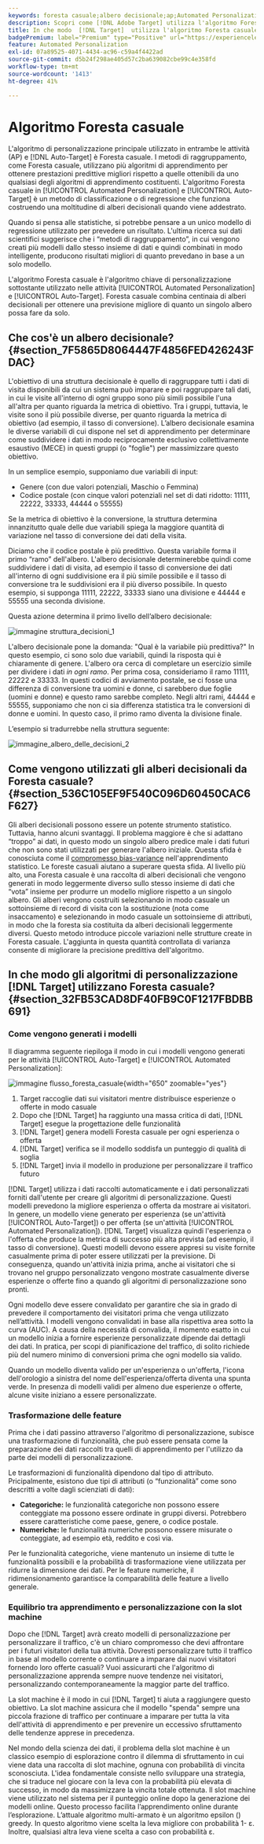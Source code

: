 ```yaml
---
keywords: foresta casuale;albero decisionale;ap;Automated Personalization
description: Scopri come [!DNL Adobe Target] utilizza l'algoritmo Foresta casuale nelle attività [!UICONTROL Automated Personalization] (AP) e [!UICONTROL Auto-Target].
title: In che modo  [!DNL Target]  utilizza l'algoritmo Foresta casuale?
badgePremium: label="Premium" type="Positive" url="https://experienceleague.adobe.com/docs/target/using/introduction/intro.html?lang=it#premium newtab=true" tooltip="Vedi cosa è incluso in Target Premium."
feature: Automated Personalization
exl-id: 07a89525-4071-4434-ac96-c59a4f4422ad
source-git-commit: d5b24f298ae405d57c2ba639082cbe99c4e358fd
workflow-type: tm+mt
source-wordcount: '1413'
ht-degree: 41%

---
```


# Algoritmo Foresta casuale

L&#39;algoritmo di personalizzazione principale utilizzato in entrambe le attività (AP) e [!DNL Auto-Target] è Foresta casuale. I metodi di raggruppamento, come Foresta casuale, utilizzano più algoritmi di apprendimento per ottenere prestazioni predittive migliori rispetto a quelle ottenibili da uno qualsiasi degli algoritmi di apprendimento costituenti. L&#39;algoritmo Foresta casuale in [!UICONTROL Automated Personalization] e [!UICONTROL Auto-Target] è un metodo di classificazione o di regressione che funziona costruendo una moltitudine di alberi decisionali quando viene addestrato.

Quando si pensa alle statistiche, si potrebbe pensare a un unico modello di regressione utilizzato per prevedere un risultato. L&#39;ultima ricerca sui dati scientifici suggerisce che i “metodi di raggruppamento”, in cui vengono creati più modelli dallo stesso insieme di dati e quindi combinati in modo intelligente, producono risultati migliori di quanto prevedano in base a un solo modello.

L&#39;algoritmo Foresta casuale è l&#39;algoritmo chiave di personalizzazione sottostante utilizzato nelle attività [!UICONTROL Automated Personalization] e [!UICONTROL Auto-Target]. Foresta casuale combina centinaia di alberi decisionali per ottenere una previsione migliore di quanto un singolo albero possa fare da solo.

## Che cos&#39;è un albero decisionale? {#section_7F5865D8064447F4856FED426243FDAC}

L&#39;obiettivo di una struttura decisionale è quello di raggruppare tutti i dati di visita disponibili da cui un sistema può imparare e poi raggruppare tali dati, in cui le visite all&#39;interno di ogni gruppo sono più simili possibile l&#39;una all&#39;altra per quanto riguarda la metrica di obiettivo. Tra i gruppi, tuttavia, le visite sono il più possibile diverse, per quanto riguarda la metrica di obiettivo (ad esempio, il tasso di conversione). L’albero decisionale esamina le diverse variabili di cui dispone nel set di apprendimento per determinare come suddividere i dati in modo reciprocamente esclusivo collettivamente esaustivo (MECE) in questi gruppi (o &quot;foglie&quot;) per massimizzare questo obiettivo.

In un semplice esempio, supponiamo due variabili di input:

* Genere (con due valori potenziali, Maschio o Femmina)
* Codice postale (con cinque valori potenziali nel set di dati ridotto: 11111, 22222, 33333, 44444 o 55555)

Se la metrica di obiettivo è la conversione, la struttura determina innanzitutto quale delle due variabili spiega la maggiore quantità di variazione nel tasso di conversione dei dati della visita.

Diciamo che il codice postale è più predittivo. Questa variabile forma il primo “ramo” dell&#39;albero. L&#39;albero decisionale determinerebbe quindi come suddividere i dati di visita, ad esempio il tasso di conversione dei dati all&#39;interno di ogni suddivisione era il più simile possibile e il tasso di conversione tra le suddivisioni era il più diverso possibile. In questo esempio, si supponga 11111, 22222, 33333 siano una divisione e 44444 e 55555 una seconda divisione.

Questa azione determina il primo livello dell’albero decisionale:

![immagine struttura_decisioni_1](assets/decsion_tree_1.png)

L&#39;albero decisionale pone la domanda: &quot;Qual è la variabile più predittiva?&quot; In questo esempio, ci sono solo due variabili, quindi la risposta qui è chiaramente di genere. L&#39;albero ora cerca di completare un esercizio simile per dividere i dati *in ogni ramo*. Per prima cosa, consideriamo il ramo 11111, 22222 e 33333. In questi codici di avviamento postale, se ci fosse una differenza di conversione tra uomini e donne, ci sarebbero due foglie (uomini e donne) e questo ramo sarebbe completo. Negli altri rami, 44444 e 55555, supponiamo che non ci sia differenza statistica tra le conversioni di donne e uomini. In questo caso, il primo ramo diventa la divisione finale.

L’esempio si tradurrebbe nella struttura seguente:

![immagine_albero_delle_decisioni_2](assets/decsion_tree_2.png)

## Come vengono utilizzati gli alberi decisionali da Foresta casuale? {#section_536C105EF9F540C096D60450CAC6F627}

Gli alberi decisionali possono essere un potente strumento statistico. Tuttavia, hanno alcuni svantaggi. Il problema maggiore è che si adattano “troppo” ai dati, in questo modo un singolo albero predice male i dati futuri che non sono stati utilizzati per generare l&#39;albero iniziale. Questa sfida è conosciuta come il [compromesso bias-variance](https://en.wikipedia.org/wiki/Bias%E2%80%93variance_tradeoff) nell&#39;apprendimento statistico. Le foreste casuali aiutano a superare questa sfida. Al livello più alto, una Foresta casuale è una raccolta di alberi decisionali che vengono generati in modo leggermente diverso sullo stesso insieme di dati che “vota” insieme per produrre un modello migliore rispetto a un singolo albero. Gli alberi vengono costruiti selezionando in modo casuale un sottoinsieme di record di visita con la sostituzione (nota come insaccamento) e selezionando in modo casuale un sottoinsieme di attributi, in modo che la foresta sia costituita da alberi decisionali leggermente diversi. Questo metodo introduce piccole variazioni nelle strutture create in Foresta casuale. L&#39;aggiunta in questa quantità controllata di varianza consente di migliorare la precisione predittiva dell&#39;algoritmo.

## In che modo gli algoritmi di personalizzazione [!DNL Target] utilizzano Foresta casuale? {#section_32FB53CAD8DF40FB9C0F1217FBDBB691}

### Come vengono generati i modelli

Il diagramma seguente riepiloga il modo in cui i modelli vengono generati per le attività [!UICONTROL Auto-Target] e [!UICONTROL Automated Personalization]:

![immagine flusso_foresta_casuale](assets/random_forest_flow.png){width="650" zoomable="yes"}

1. Target raccoglie dati sui visitatori mentre distribuisce esperienze o offerte in modo casuale
1. Dopo che [!DNL Target] ha raggiunto una massa critica di dati, [!DNL Target] esegue la progettazione delle funzionalità
1. [!DNL Target] genera modelli Foresta casuale per ogni esperienza o offerta
1. [!DNL Target] verifica se il modello soddisfa un punteggio di qualità di soglia
1. [!DNL Target] invia il modello in produzione per personalizzare il traffico futuro

[!DNL Target] utilizza i dati raccolti automaticamente e i dati personalizzati forniti dall&#39;utente per creare gli algoritmi di personalizzazione. Questi modelli prevedono la migliore esperienza o offerta da mostrare ai visitatori. In genere, un modello viene generato per esperienza (se un&#39;attività [!UICONTROL Auto-Target]) o per offerta (se un&#39;attività [!UICONTROL Automated Personalization]). [!DNL Target] visualizza quindi l&#39;esperienza o l&#39;offerta che produce la metrica di successo più alta prevista (ad esempio, il tasso di conversione). Questi modelli devono essere appresi su visite fornite casualmente prima di poter essere utilizzati per la previsione. Di conseguenza, quando un&#39;attività inizia prima, anche ai visitatori che si trovano nel gruppo personalizzato vengono mostrate casualmente diverse esperienze o offerte fino a quando gli algoritmi di personalizzazione sono pronti.

Ogni modello deve essere convalidato per garantire che sia in grado di prevedere il comportamento dei visitatori prima che venga utilizzato nell’attività. I modelli vengono convalidati in base alla rispettiva area sotto la curva (AUC). A causa della necessità di convalida, il momento esatto in cui un modello inizia a fornire esperienze personalizzate dipende dai dettagli dei dati. In pratica, per scopi di pianificazione del traffico, di solito richiede più del numero minimo di conversioni prima che ogni modello sia valido.

Quando un modello diventa valido per un&#39;esperienza o un&#39;offerta, l&#39;icona dell&#39;orologio a sinistra del nome dell&#39;esperienza/offerta diventa una spunta verde. In presenza di modelli validi per almeno due esperienze o offerte, alcune visite iniziano a essere personalizzate.

### Trasformazione delle feature

Prima che i dati passino attraverso l&#39;algoritmo di personalizzazione, subisce una trasformazione di funzionalità, che può essere pensata come la preparazione dei dati raccolti tra quelli di apprendimento per l&#39;utilizzo da parte dei modelli di personalizzazione.

Le trasformazioni di funzionalità dipendono dal tipo di attributo. Pricipalmente, esistono due tipi di attributi (o “funzionalità” come sono descritti a volte dagli scienziati di dati):

* **Categoriche:** le funzionalità categoriche non possono essere conteggiate ma possono essere ordinate in gruppi diversi. Potrebbero essere caratteristiche come paese, genere, o codice postale.
* **Numeriche:** le funzionalità numeriche possono essere misurate o conteggiate, ad esempio età, reddito e così via.

Per le funzionalità categoriche, viene mantenuto un insieme di tutte le funzionalità possibili e la probabilità di trasformazione viene utilizzata per ridurre la dimensione dei dati. Per le feature numeriche, il ridimensionamento garantisce la comparabilità delle feature a livello generale.

### Equilibrio tra apprendimento e personalizzazione con la slot machine

Dopo che [!DNL Target] avrà creato modelli di personalizzazione per personalizzare il traffico, c&#39;è un chiaro compromesso che devi affrontare per i futuri visitatori della tua attività. Dovresti personalizzare tutto il traffico in base al modello corrente o continuare a imparare dai nuovi visitatori fornendo loro offerte casuali? Vuoi assicurarti che l&#39;algoritmo di personalizzazione apprenda sempre nuove tendenze nei visitatori, personalizzando contemporaneamente la maggior parte del traffico.

La slot machine è il modo in cui [!DNL Target] ti aiuta a raggiungere questo obiettivo. La slot machine assicura che il modello &quot;spenda&quot; sempre una piccola frazione di traffico per continuare a imparare per tutta la vita dell&#39;attività di apprendimento e per prevenire un eccessivo sfruttamento delle tendenze apprese in precedenza.

Nel mondo della scienza dei dati, il problema della slot machine è un classico esempio di esplorazione contro il dilemma di sfruttamento in cui viene data una raccolta di slot machine, ognuna con probabilità di vincita sconosciuta. L&#39;idea fondamentale consiste nello sviluppare una strategia, che si traduce nel giocare con la leva con la probabilità più elevata di successo, in modo da massimizzare la vincita totale ottenuta. Il slot machine viene utilizzato nel sistema per il punteggio online dopo la generazione dei modelli online. Questo processo facilita l’apprendimento online durante l’esplorazione. L’attuale algoritmo multi-armato è un algoritmo epsilon () greedy. In questo algoritmo viene scelta la leva migliore con probabilità 1- ε. Inoltre, qualsiasi altra leva viene scelta a caso con probabilità ε.
